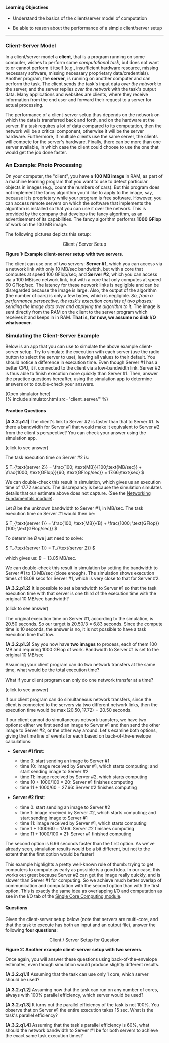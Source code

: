 
#### Learning Objectives

  - Understand the basics of the client/server model of computation

  - Be able to reason about the performance of a simple client/server setup

---

### Client-Server Model

In a client/server model a **client**, that is a program  running on some
computer, wishes to perform some *computational task*, but does not want
to or cannot perform it itself (e.g., insufficient hardware resource,
missing necessary software, missing necessary proprietary
data/credentials). Another program, the **server**, is running on another
computer and can perform the task.  The client sends the task's input data
*over the network* to the server, and  the server replies *over the network*
with the task's output data. 
 Many applications and websites are clients, where they receive
information from the end user and forward their request to a server for
actual processing.

The performance of a client-server setup thus depends on the network  on
which the data is transferred back and forth,  and on the hardware at the
server. If a task requires a lot of data compared to its  computation, then
the network will be a  critical  component, otherwise it will be the server
hardware. Furthermore, if multiple  clients use the same server,  the
clients will compete  for the server's hardware. 
Finally, there can be more than one server available, in which
case the client could choose to use the one that would get
 the job done faster.

### An Example: Photo Processing 

On your computer, the "client", you have a **100 MB image** in RAM, 
as part of a machine learning program that you want to use to
detect particular objects in images (e.g., count the numbers of cars). But
this program does not implement the fancy algorithm you'd like to apply to
the image, say, because it is proprietary while your program is free
software. However, you can access remote servers on which the software that
implements the algorithm is installed so that you can use it 
over the network. This is provided by the company that develops the fancy
algorithm, as an advertisement of its capabilities.   The fancy algorithm
performs **1000 GFlop** of work on the 100 MB image. 

The following pictures depicts this setup:
 
<p align="center">
<object class="figure" type="image/svg+xml" data="{{ site.baseurl }}/public/img/client_server/client_server.svg">Client / Server Setup</object>
</p>
<div class="caption">
<strong>Figure 1: Example client-server setup with two servers</strong>.
</div>
 
The client can use one of two servers: **Server #1,** which you can access via a network link
with only 10 MB/sec bandwidth, but with a core that computes at speed 100 GFlop/sec; 
and  **Server #2**, which you can access via a 100 MB/sec
network link, but with a core that only computes at speed 60 GFlop/sec. 
The latency for these network links is negligible and
can be disregarded because the image is large. Also, the output of the
algorithm (the number of cars) is only a few bytes, which is negligible.
*So, from a performance perspective, the task's execution consists of two
phases: sending the image data over and applying the algorithm to it.* The
image is sent directly from the RAM on the client to the server program
which receives it and keeps in in RAM. **That is, for now, we assume no disk I/O
whatsoever.**


### Simulating the Client-Server Example

Below is an app that you can use to simulate the
above example client-server setup. Try to simulate the execution with
each server (use the radio button to select the server to use), leaving
all values to their default.  You should notice a difference in
execution time. Even though Server #1 has a better CPU, it it connected
to the client via a low-bandwidth link. Server #2 is thus
able to finish execution more quickly than Server #1. Then,
answer the practice questions hereafter, using the simulation app 
to determine answers or to double-check your answers.


<div class="ui accordion fluid app-ins">
  <div class="title">
    <i class="dropdown icon"></i>
    (Open simulator here)
  </div>
  <div markdown="0" class="ui segment content sim-frame">
    {% include simulator.html src="client_server/" %}
  </div>
</div>


#### Practice Questions

**[A.3.2.p1.1]** The client's link to Server #2 is faster than that to Server #1. 
Is there a bandwidth for Server #1 that would make it equivalent to Server #2 from the client's perspective? 
You can check your answer using the simulation app.
 
 <div class="ui accordion fluid">
   <div class="title">
     <i class="dropdown icon"></i>
     (click to see answer)
   </div>
   <div markdown="1" class="ui segment content">


The task execution time on Server #2 is:

$
T_{\text{server 2}} = \frac{100\; \text{MB}}{100\;\text{MB/sec}} + \frac{1000\; \text{GFlop}}{60\; \text{GFlop/sec}} = 17.66\;\text{sec}
$ 

We can double-check this result in simulation, which gives us an execution time of
17.72 seconds.  The discrepancy is because the
simulation simulates details that our estimate above does not capture. 
(See the [Networking Fundamentals module]({{site.baseurl}}/pedagogic_modules/pdcc/distributed_computing/networking_fundamentals/)).


Let $B$ be the unknown bandwidth  to Server #1, in MB/sec. The task execution time on Server #1
would then be:
        
$
T_{\text{server 1}} = \frac{100\; \text{MB}}{B} + \frac{1000\; \text{GFlop}}{100\; \text{GFlop/sec}}
$

To determine $B$ we just need to solve: 

$
T_{\text{server 1}} = T_{\text{server 2}}
$

which gives us: $B = 13.05 \;\text{MB/sec}$.

We can double-check this result in simulation by setting the bandwidth to Server #1 to 13 MB/sec (close enough). 
The simulation shows execution times of 18.08 secs for Server #1, which is very close
to that for Server #2. 

   </div>
 </div>
 
<p></p>


**[A.3.2.p1.2]** It is possible to set a bandwidth to Server #1 so that the task execution time with that server
is one third of the execution time with the original 10 MB/sec bandwidth?
 
 <div class="ui accordion fluid">
   <div class="title">
     <i class="dropdown icon"></i>
     (click to see answer)
   </div>
   <div markdown="1" class="ui segment content">

The original execution time on Server #1, according to the simulation, is 20.50 seconds. So our target is 20.50/3 = 6.83 seconds. 
Since the compute time is 10 seconds, the answer is no, it is not possible to have a task execution time that low.

   </div>
 </div>
 
<p></p>


**[A.3.2.p1.3]** Say you now have **two images** to process, each of them 100 MB and requiring 1000 GFlop of work. Bandwidth
to Server #1 is set to the original 10 MB/sec
 
 Assuming your
client program can do two network transfers at the same time, what would be the total execution time?  

What if
your client program  can only do one network transfer at a time? 
 
 <div class="ui accordion fluid">
   <div class="title">
     <i class="dropdown icon"></i>
     (click to see answer)
   </div>
   <div markdown="1" class="ui segment content">

If our client program can do simultaneous network transfers, since the client is connected to the
servers via two different network links, then the execution time 
would be $\max(20.50, 17.72) = 20.50\;\text{seconds}$. 

If our client cannot do simultaneous network transfers, we have two options: either
we first send an image to Server #1 and then send the other image to Server #2, or the other
way around. Let's examine both options, giving the time line of events for each based on back-of-the-envelope calculations:

  - **Server #1 first**: 
    - time 0: start sending an image to Server #1
    - time 10: image received by Server #1, which starts computing; and start sending image to Server #2
    - time 11: image received by Server #2, which starts computing
    - time 10 + 1000/100 = 20: Server #1 finishes computing
    - time 11 + 1000/60 = 27.66: Server #2 finishes computing
        
  - **Server #2 first**:
    - time 0: start sending an image to Server #2
    - time 1: image received by Server #2, which starts computing; and start sending image to Server #1
    - time 11: image received by Server #1, which starts computing
    - time 1 + 1000/60 = 17.66: Server #2 finishes computing
    - time 11 + 1000/100 = 21: Server #1 finished computing
    
The second option is 6.66 seconds faster than the first option. As we've already seen, simulation
results would be a bit different, but not  to the extent that the first option would be faster!

This example highlights
a pretty well-known rule of thumb: trying to get computers to compute  as early as possible is a good idea.
In our case, this works out great because Server #2 can get the image really quickly, and is slower
than Server #1 for computing. So we achieve  much better overlap of communication and computation
with the second option than with the first option. This is exactly the same idea as
overlapping I/O and computation as see in the I/O tab of the [Single Core Computing module]({{site.baseurl}}/pedagogic_modules/pdcc/single_core_computing/).

        


   </div>
 </div>
 
<p></p>

#### Questions

Given the client-server setup below (note that servers are multi-core, and that the task to execute
has both an input and an output file), answer the following  **four questions**:

<p align="center">
<object class="figure" type="image/svg+xml" data="{{ site.baseurl }}/public/img/client_server/client_server_question.svg">Client / Server Setup for Question</object>
</p>
<div class="caption">
<strong>Figure 2: Another example client-server setup with two servers</strong>.
</div>

Once again, you will answer these questions using back-of-the-envelope estimates, even though simulation
would produce slightly different results. 

**[A.3.2.q1.1]** Assuming that the task can use only 1 core, which server should be used?  

**[A.3.2.q1.2]** Assuming now that the task can run on any number of cores, always with 100% parallel efficiency, which server would be used?

**[A.3.2.q1.3]** It turns out the parallel efficiency of the task is not 100%. You observe that on Server #1 the entire execution takes 15 sec. What is the task's parallel efficiency?

**[A.3.2.q1.4]** Assuming that the task's parallel efficiency is 60%, what should the network bandwidth to Server #1 be for both servers to achieve the exact same task  execution times?


